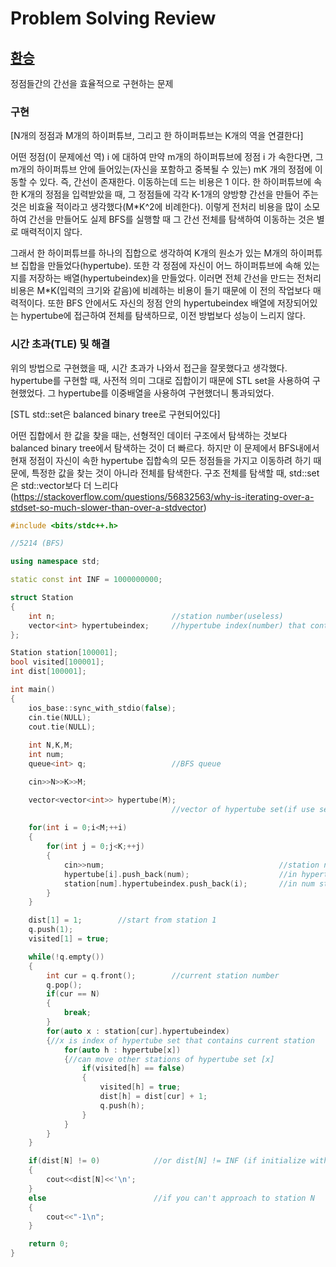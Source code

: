 # **Problem Solving Review**

## [환승](https://www.acmicpc.net/problem/5214)

정점들간의 간선을 효율적으로 구현하는 문제

### **구현**

[N개의 정점과 M개의 하이퍼튜브, 그리고 한 하이퍼튜브는 K개의 역을 연결한다]

어떤 정점(이 문제에선 역) i 에 대하여 만약 m개의 하이퍼튜브에 정점 i 가 속한다면, 그 m개의 하이퍼튜브 안에 들어있는(자신을 포함하고 중복될 수 있는) mK 개의 정점에 이동할 수 있다. 즉, 간선이 존재한다. 이동하는데 드는 비용은 1 이다. 한 하이퍼튜브에 속한 K개의 정점을 입력받았을 때, 그 정점들에 각각 K-1개의 양방향 간선을 만들어 주는 것은 비효율 적이라고 생각했다(M*K^2에 비례한다). 이렇게 전처리 비용을 많이 소모하여 간선을 만들어도 실제 BFS를 실행할 때 그 간선 전체를 탐색하여 이동하는 것은 별로 매력적이지 않다.

그래서 한 하이퍼튜브를 하나의 집합으로 생각하여 K개의 원소가 있는 M개의 하이퍼튜브 집합을 만들었다(hypertube). 또한 각 정점에 자신이 어느 하이퍼튜브에 속해 있는지를 저장하는 배열(hypertubeindex)을 만들었다. 이러면 전체 간선을 만드는 전처리 비용은 M*K(입력의 크기와 같음)에 비례하는 비용이 들기 때문에 이 전의 작업보다 매력적이다. 또한 BFS 안에서도 자신의 정점 안의 hypertubeindex 배열에 저장되어있는 hypertube에 접근하여 전체를 탐색하므로, 이전 방법보다 성능이 느리지 않다.

### **시간 초과(TLE) 및 해결**

위의 방법으로 구현했을 때, 시간 초과가 나와서 접근을 잘못했다고 생각했다. hypertube를 구현할 때, 사전적 의미 그대로 집합이기 때문에 STL set을 사용하여 구현했었다. 그 hypertube를 이중배열을 사용하여 구현했더니 통과되었다. 

[STL std::set은 balanced binary tree로 구현되어있다]

어떤 집합에서 한 값을 찾을 때는, 선형적인 데이터 구조에서 탐색하는 것보다 balanced binary tree에서 탐색하는 것이 더 빠르다. 하지만 이 문제에서 BFS내에서 현재 정점이 자신이 속한 hypertube 집합속의 모든 정점들을 가지고 이동하려 하기 때문에, 특정한 값을 찾는 것이 아니라 전체를 탐색한다. 구조 전체를 탐색할 때, std::set은 std::vector보다 더 느리다 (https://stackoverflow.com/questions/56832563/why-is-iterating-over-a-stdset-so-much-slower-than-over-a-stdvector)

```cpp
#include <bits/stdc++.h>

//5214 (BFS)

using namespace std;

static const int INF = 1000000000;

struct Station
{
    int n;                          //station number(useless)
    vector<int> hypertubeindex;     //hypertube index(number) that contains this station
};

Station station[100001];            
bool visited[100001];
int dist[100001];               

int main()
{
	ios_base::sync_with_stdio(false);
	cin.tie(NULL);
	cout.tie(NULL);
    
    int N,K,M;
    int num;
    queue<int> q;                   //BFS queue

    cin>>N>>K>>M;

    vector<vector<int>> hypertube(M);
                                    //vector of hypertube set(if use set, TLE)
    
    for(int i = 0;i<M;++i)
    {
        for(int j = 0;j<K;++j)
        {
            cin>>num;                                       //station number
            hypertube[i].push_back(num);                    //in hypertube set [i] contains station 'num'
            station[num].hypertubeindex.push_back(i);       //in num station, you can use hybertube set [i]
        }
    }

    dist[1] = 1;        //start from station 1
    q.push(1);
    visited[1] = true;

    while(!q.empty())
    {
        int cur = q.front();        //current station number
        q.pop();
        if(cur == N)
        {
            break;
        }
        for(auto x : station[cur].hypertubeindex)
        {//x is index of hypertube set that contains current station
            for(auto h : hypertube[x])
            {//can move other stations of hypertube set [x]
                if(visited[h] == false)
                {
                    visited[h] = true;
                    dist[h] = dist[cur] + 1;
                    q.push(h);
                }
            }
        }
    }

    if(dist[N] != 0)            //or dist[N] != INF (if initialize with INF)
    {
        cout<<dist[N]<<'\n';
    }
    else                        //if you can't approach to station N
    {
        cout<<"-1\n";
    }

    return 0;
}
```